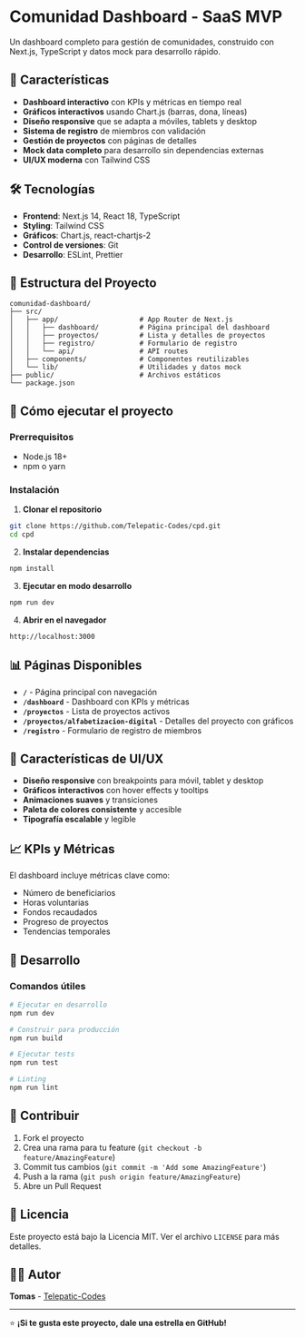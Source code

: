 # Comunidad Dashboard - SaaS MVP

Un dashboard completo para gestión de comunidades, construido con Next.js, TypeScript y datos mock para desarrollo rápido.

## 🚀 Características

- **Dashboard interactivo** con KPIs y métricas en tiempo real
- **Gráficos interactivos** usando Chart.js (barras, dona, líneas)
- **Diseño responsive** que se adapta a móviles, tablets y desktop
- **Sistema de registro** de miembros con validación
- **Gestión de proyectos** con páginas de detalles
- **Mock data completo** para desarrollo sin dependencias externas
- **UI/UX moderna** con Tailwind CSS

## 🛠️ Tecnologías

- **Frontend**: Next.js 14, React 18, TypeScript
- **Styling**: Tailwind CSS
- **Gráficos**: Chart.js, react-chartjs-2
- **Control de versiones**: Git
- **Desarrollo**: ESLint, Prettier

## 📁 Estructura del Proyecto

```
comunidad-dashboard/
├── src/
│   ├── app/                    # App Router de Next.js
│   │   ├── dashboard/          # Página principal del dashboard
│   │   ├── proyectos/          # Lista y detalles de proyectos
│   │   ├── registro/           # Formulario de registro
│   │   └── api/                # API routes
│   ├── components/             # Componentes reutilizables
│   └── lib/                    # Utilidades y datos mock
├── public/                     # Archivos estáticos
└── package.json
```

## 🚀 Cómo ejecutar el proyecto

### Prerrequisitos
- Node.js 18+ 
- npm o yarn

### Instalación

1. **Clonar el repositorio**
```bash
git clone https://github.com/Telepatic-Codes/cpd.git
cd cpd
```

2. **Instalar dependencias**
```bash
npm install
```

3. **Ejecutar en modo desarrollo**
```bash
npm run dev
```

4. **Abrir en el navegador**
```
http://localhost:3000
```

## 📊 Páginas Disponibles

- **`/`** - Página principal con navegación
- **`/dashboard`** - Dashboard con KPIs y métricas
- **`/proyectos`** - Lista de proyectos activos
- **`/proyectos/alfabetizacion-digital`** - Detalles del proyecto con gráficos
- **`/registro`** - Formulario de registro de miembros

## 🎨 Características de UI/UX

- **Diseño responsive** con breakpoints para móvil, tablet y desktop
- **Gráficos interactivos** con hover effects y tooltips
- **Animaciones suaves** y transiciones
- **Paleta de colores consistente** y accesible
- **Tipografía escalable** y legible

## 📈 KPIs y Métricas

El dashboard incluye métricas clave como:
- Número de beneficiarios
- Horas voluntarias
- Fondos recaudados
- Progreso de proyectos
- Tendencias temporales

## 🔧 Desarrollo

### Comandos útiles

```bash
# Ejecutar en desarrollo
npm run dev

# Construir para producción
npm run build

# Ejecutar tests
npm run test

# Linting
npm run lint
```

## 🤝 Contribuir

1. Fork el proyecto
2. Crea una rama para tu feature (`git checkout -b feature/AmazingFeature`)
3. Commit tus cambios (`git commit -m 'Add some AmazingFeature'`)
4. Push a la rama (`git push origin feature/AmazingFeature`)
5. Abre un Pull Request

## 📝 Licencia

Este proyecto está bajo la Licencia MIT. Ver el archivo `LICENSE` para más detalles.

## 👨‍💻 Autor

**Tomas** - [Telepatic-Codes](https://github.com/Telepatic-Codes)

---

⭐ **¡Si te gusta este proyecto, dale una estrella en GitHub!**
